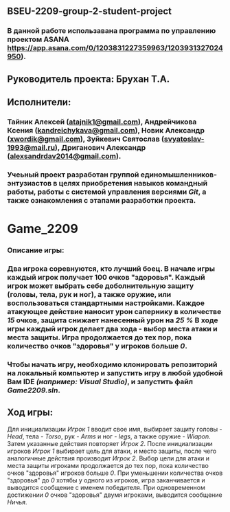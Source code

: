 ## BSEU-2209-group-2-student-project
### В данной работе использавана программа по управлению проектом ASANA https://app.asana.com/0/1203831227359963/1203931327024950).
## Руководитель проекта: Брухан Т.А.
## Исполнители: 
### Тайник Алексей (atajnik1@gmail.com), Андрейчикова Ксения (kandreichykava@gmail.com), Новик Александр (xwordik@gmail.com), Зуйкевич Святослав (svyatoslav-1993@mail.ru), Дриганович Александр (alexsandrdav2014@gmail.com).
### Учеьный проект разработан группой единомышленников-энтузиастов в целях приобретения навыков командный работы, работы с системой управления версиями *Git*, а также ознакомления с этапами разработки проекта.
# Game_2209
### Описание игры:
### Два игрока соревнуются, кто лучший боец. В начале игры каждый игрок получает 100 очков "здоровья". Каждый игрок может выбрать себе доболнительную защиту (головы, тела, рук и ног), а также оружие, или воспользоваться стандартными настройками. Каждое атакующее действие наносит урон сапернику в количестве *15* очков, защита снижает нанесенный урон на *25 %*  В ходе игры каждый игрок делает два хода - выбор места атаки и места защиты. Игра продолжается до тех пор, пока количество очков "здоровья" у игроков больше *0*.
### Чтобы начать игру, необходимо клонировать репозиторий на локальный компьютер и запустить игру в любой удобной Вам IDE *(например: Visual Studio)*, и запустить файл *Game2209.sln*.
## Ход игры:
Для инициализации *Игрок 1* вводит свое имя, выбирает защиту головы - *Head*, тела - *Torso*, рук - *Arms* и ног - *legs*, а также оружие - *Wiapon*. Затем указанные действия повторяет *Игрок 2*. После инициализации игроков *Игрок 1* выбирает цель для атаки, и место защиты, после чего аналогичные действия производит *Игрок 2*. Выбор цели для атаки и места защиты игроками продолжается до тех пор, пока количество очков "здоровья" игроков больше *0*. При уменьшении количества очков "здоровья" до *0* хотябы у одного из игроков, игра заканчивается и выводится сообщение с именем победителя. При одновременном достижении *0* очков "здоровья" двумя игроками, выводится сообщение *Ничья*.
